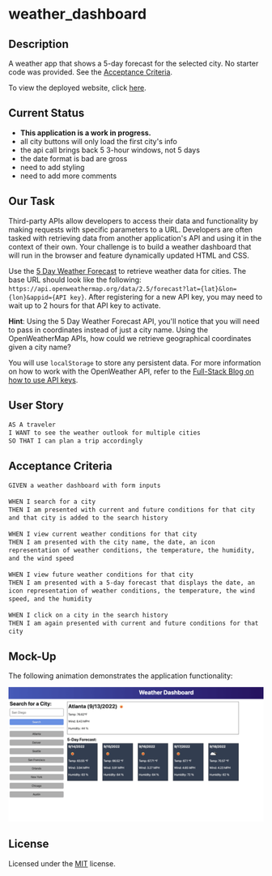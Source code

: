 # weather_dashboard

## Description

A weather app that shows a 5-day forecast for the selected city. No starter code was provided. See the [Acceptance Criteria](#acceptance-criteria).

To view the deployed website, click [here](https://box-o-water.github.io/weather_dashboard/).

## Current Status

* **This application is a work in progress.** 
* all city buttons will only load the first city's info
* the api call brings back 5 3-hour windows, not 5 days
* the date format is bad are gross
* need to add styling
* need to add more comments

## Our Task

Third-party APIs allow developers to access their data and functionality by making requests with specific parameters to a URL. Developers are often tasked with retrieving data from another application's API and using it in the context of their own. Your challenge is to build a weather dashboard that will run in the browser and feature dynamically updated HTML and CSS.

Use the [5 Day Weather Forecast](https://openweathermap.org/forecast5) to retrieve weather data for cities. The base URL should look like the following: `https://api.openweathermap.org/data/2.5/forecast?lat={lat}&lon={lon}&appid={API key}`. After registering for a new API key, you may need to wait up to 2 hours for that API key to activate.

**Hint**: Using the 5 Day Weather Forecast API, you'll notice that you will need to pass in coordinates instead of just a city name. Using the OpenWeatherMap APIs, how could we retrieve geographical coordinates given a city name?

You will use `localStorage` to store any persistent data. For more information on how to work with the OpenWeather API, refer to the [Full-Stack Blog on how to use API keys](https://coding-boot-camp.github.io/full-stack/apis/how-to-use-api-keys).

## User Story

```
AS A traveler
I WANT to see the weather outlook for multiple cities
SO THAT I can plan a trip accordingly
```

## Acceptance Criteria

```
GIVEN a weather dashboard with form inputs

WHEN I search for a city
THEN I am presented with current and future conditions for that city and that city is added to the search history

WHEN I view current weather conditions for that city
THEN I am presented with the city name, the date, an icon representation of weather conditions, the temperature, the humidity, and the wind speed

WHEN I view future weather conditions for that city
THEN I am presented with a 5-day forecast that displays the date, an icon representation of weather conditions, the temperature, the wind speed, and the humidity

WHEN I click on a city in the search history
THEN I am again presented with current and future conditions for that city
```
## Mock-Up

The following animation demonstrates the application functionality:

![The weather app includes a search option, a list of cities, and a five-day forecast and current weather conditions for Atlanta.](/assets/images/weather_app_mockup.png)

## License

Licensed under the [MIT](/LICENSE) license.
